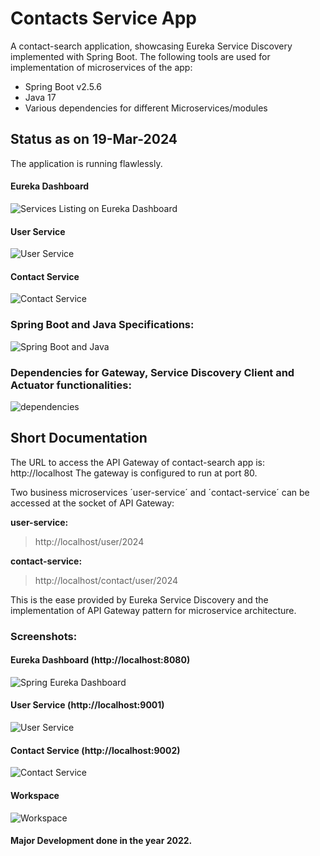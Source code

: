 # Contacts Service App
A contact-search application, showcasing Eureka Service Discovery implemented with Spring Boot.
The following tools are used for implementation of microservices of the app:
- Spring Boot v2.5.6
- Java 17
- Various dependencies for different Microservices/modules

## Status as on 19-Mar-2024
The application is running flawlessly.

#### Eureka Dashboard
![Services Listing on Eureka Dashboard](assets/images/screenshot.20240319.png)

#### User Service
![User Service](assets/images/user-service-20240319.png)

#### Contact Service
![Contact Service](assets/images/contact-service-20240319.png)

### Spring Boot and Java Specifications:
![Spring Boot and Java](assets/images/Spring-Boot-and-Java-versions.jpg)

### Dependencies for Gateway, Service Discovery Client and Actuator functionalities:
![dependencies](assets/images/dependencies.jpg)

## Short Documentation
The URL to access the API Gateway of contact-search app is:
http://localhost
The gateway is configured to run at port 80.

Two business microservices ´user-service´ and ´contact-service´ can be accessed at the socket of API Gateway:

**user-service:**
> http://localhost/user/2024

**contact-service:**
> http://localhost/contact/user/2024

This is the ease provided by Eureka Service Discovery and the implementation of API Gateway pattern for microservice architecture.

### Screenshots:

#### Eureka Dashboard (http://localhost:8080)
![Spring Eureka Dashboard](assets/images/Spring-Eureka-_-System-Status.png)

#### User Service (http://localhost:9001)
![User Service](assets/images/user-service.png)

#### Contact Service (http://localhost:9002)
![Contact Service](assets/images/contact-service.png)

#### Workspace
![Workspace](assets/images/workspace.png)

#### Major Development done in the year 2022.
